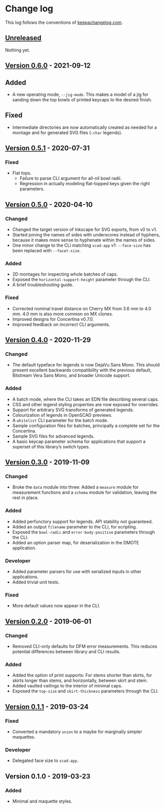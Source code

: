 # Change log
This log follows the conventions of
[keepachangelog.com](http://keepachangelog.com/).

## [Unreleased]
Nothing yet.

## [Version 0.6.0] - 2021-09-12
## Added
- A new operating mode, `--jig-mode`. This makes a model of a jig for sanding
  down the top bowls of printed keycaps to the desired finish.

## Fixed
- Intermediate directories are now automatically created as needed for a
  montage and for generated SVG files (`:char` legends).

## [Version 0.5.1] - 2020-07-31
### Fixed
- Flat tops.
    - Failure to parse CLI argument for all-nil bowl radii.
    - Regression in actually modeling flat-topped keys given the right
      parameters.

## [Version 0.5.0] - 2020-04-10
### Changed
- Changed the target version of Inkscape for SVG exports, from v0 to v1.
- Started joining the names of sides with underscores instead of hyphens,
  because it makes more sense to hyphenate within the names of sides.
- One minor change to the CLI matching `scad-app` v1:
  `--face-size` has been replaced with `--facet-size`.

### Added
- 2D montages for inspecting whole batches of caps.
- Exposed the `horizontal-support-height` parameter through the CLI.
- A brief troubleshooting guide.

### Fixed
- Corrected nominal travel distance on Cherry MX from 3.6 mm to 4.0 mm.
  4.0 mm is also more common on MX clones.
- Improved designs for Concertina v0.7.0.
- Improved feedback on incorrect CLI arguments.

## [Version 0.4.0] - 2020-11-29
### Changed
- The default typeface for legends is now DejaVu Sans Mono. This should
  present excellent backwards compatibility with the previous default,
  Bitstream Vera Sans Mono, and broader Unicode support.

### Added
- A batch mode, where the CLI takes an EDN file describing several caps.
- CSS and other legend styling properties are now exposed for overrides.
- Support for arbitrary SVG transforms of generated legends.
- Colourization of legends in OpenSCAD previews.
- A `whitelist` CLI parameter for the batch mode.
- Sample configuration files for batches, principally a complete set for the
  Concertina.
- Sample SVG files for advanced legends.
- A basic keycap parameter schema for applications that support a superset of
  this library’s switch types.

## [Version 0.3.0] - 2019-11-09
### Changed
- Broke the `data` module into three: Added a `measure` module for measurement
  functions and a `schema` module for validation, leaving the rest in place.

### Added
- Added perfunctory support for legends. API stability not guaranteed.
- Added an output `filename` parameter to the CLI, for scripting.
- Exposed the `bowl-radii` and `error-body-positive` parameters through the
  CLI.
- Added an option parser map, for deserialization in the DMOTE application.

### Developer
- Added parameter parsers for use with serialized inputs in other applications.
- Added trivial unit tests.

### Fixed
- More default values now appear in the CLI.

## [Version 0.2.0] - 2019-06-01
### Changed
- Removed CLI-only defaults for DFM error measurements. This reduces
  potential differences between library and CLI results.

### Added
- Added the option of print supports: For stems shorter than skirts, for skirts
  longer than stems, and horizontally, between skirt and stem.
- Added vaulted ceilings to the interior of minimal caps.
- Exposed the `top-size` and `skirt-thickness` parameters through the CLI.

## [Version 0.1.1] - 2019-03-24
### Fixed
- Converted a mandatory `union` to a maybe for marginally simpler maquettes.

### Developer
- Delegated face size to `scad-app`.

## Version 0.1.0 - 2019-03-23
### Added
- Minimal and maquette styles.

[Unreleased]: https://github.com/veikman/dmote-keycap/compare/v0.6.0...HEAD
[Version 0.6.0]: https://github.com/veikman/dmote-keycap/compare/v0.5.1...v0.6.0
[Version 0.5.1]: https://github.com/veikman/dmote-keycap/compare/v0.5.0...v0.5.1
[Version 0.5.0]: https://github.com/veikman/dmote-keycap/compare/v0.4.0...v0.5.0
[Version 0.4.0]: https://github.com/veikman/dmote-keycap/compare/v0.3.0...v0.4.0
[Version 0.3.0]: https://github.com/veikman/dmote-keycap/compare/v0.2.0...v0.3.0
[Version 0.2.0]: https://github.com/veikman/dmote-keycap/compare/v0.1.1...v0.2.0
[Version 0.1.1]: https://github.com/veikman/dmote-keycap/compare/v0.1.0...v0.1.1
